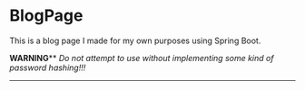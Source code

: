 # BlogPage
This is a blog page I made for my own purposes using Spring Boot.

**********************************WARNING************************************
*Do not attempt to use without implementing some kind of password hashing!!!*
*****************************************************************************
